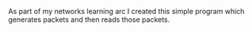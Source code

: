 As part of my networks learning arc I created this simple program which generates packets and then reads those packets. 
